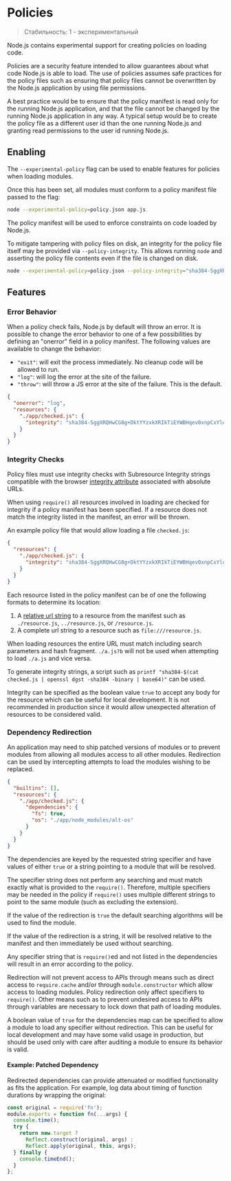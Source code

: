 # Policies

<!--introduced_in=v11.8.0-->
<!-- type=misc -->

> Стабильность: 1 - экспериментальный

<!-- name=policy -->

Node.js contains experimental support for creating policies on loading code.

Policies are a security feature intended to allow guarantees about what code Node.js is able to load. The use of policies assumes safe practices for the policy files such as ensuring that policy files cannot be overwritten by the Node.js application by using file permissions.

A best practice would be to ensure that the policy manifest is read only for the running Node.js application, and that the file cannot be changed by the running Node.js application in any way. A typical setup would be to create the policy file as a different user id than the one running Node.js and granting read permissions to the user id running Node.js.

## Enabling

<!-- type=misc -->

The `--experimental-policy` flag can be used to enable features for policies when loading modules.

Once this has been set, all modules must conform to a policy manifest file passed to the flag:

```sh
node --experimental-policy=policy.json app.js
```

The policy manifest will be used to enforce constraints on code loaded by Node.js.

To mitigate tampering with policy files on disk, an integrity for the policy file itself may be provided via `--policy-integrity`. This allows running `node` and asserting the policy file contents even if the file is changed on disk.

```sh
node --experimental-policy=policy.json --policy-integrity="sha384-SggXRQHwCG8g+DktYYzxkXRIkTiEYWBHqev0xnpCxYlqMBufKZHAHQM3/boDaI/0" app.js
```

## Features

### Error Behavior

When a policy check fails, Node.js by default will throw an error. It is possible to change the error behavior to one of a few possibilities by defining an "onerror" field in a policy manifest. The following values are available to change the behavior:

* `"exit"`: will exit the process immediately. No cleanup code will be allowed to run.
* `"log"`: will log the error at the site of the failure.
* `"throw"`: will throw a JS error at the site of the failure. This is the default.

```json
{
  "onerror": "log",
  "resources": {
    "./app/checked.js": {
      "integrity": "sha384-SggXRQHwCG8g+DktYYzxkXRIkTiEYWBHqev0xnpCxYlqMBufKZHAHQM3/boDaI/0"
    }
  }
}
```

### Integrity Checks

Policy files must use integrity checks with Subresource Integrity strings compatible with the browser [integrity attribute](https://www.w3.org/TR/SRI/#the-integrity-attribute) associated with absolute URLs.

When using `require()` all resources involved in loading are checked for integrity if a policy manifest has been specified. If a resource does not match the integrity listed in the manifest, an error will be thrown.

An example policy file that would allow loading a file `checked.js`:

```json
{
  "resources": {
    "./app/checked.js": {
      "integrity": "sha384-SggXRQHwCG8g+DktYYzxkXRIkTiEYWBHqev0xnpCxYlqMBufKZHAHQM3/boDaI/0"
    }
  }
}
```

Each resource listed in the policy manifest can be of one the following formats to determine its location:

1. A [relative url string](https://url.spec.whatwg.org/#relative-url-with-fragment-string) to a resource from the manifest such as `./resource.js`, `../resource.js`, or `/resource.js`.
2. A complete url string to a resource such as `file:///resource.js`.

When loading resources the entire URL must match including search parameters and hash fragment. `./a.js?b` will not be used when attempting to load `./a.js` and vice versa.

To generate integrity strings, a script such as `printf "sha384-$(cat checked.js | openssl dgst -sha384 -binary | base64)"` can be used.

Integrity can be specified as the boolean value `true` to accept any body for the resource which can be useful for local development. It is not recommended in production since it would allow unexpected alteration of resources to be considered valid.

### Dependency Redirection

An application may need to ship patched versions of modules or to prevent modules from allowing all modules access to all other modules. Redirection can be used by intercepting attempts to load the modules wishing to be replaced.

```json
{
  "builtins": [],
  "resources": {
    "./app/checked.js": {
      "dependencies": {
        "fs": true,
        "os": "./app/node_modules/alt-os"
      }
    }
  }
}
```

The dependencies are keyed by the requested string specifier and have values of either `true` or a string pointing to a module that will be resolved.

The specifier string does not perform any searching and must match exactly what is provided to the `require()`. Therefore, multiple specifiers may be needed in the policy if `require()` uses multiple different strings to point to the same module (such as excluding the extension).

If the value of the redirection is `true` the default searching algorithms will be used to find the module.

If the value of the redirection is a string, it will be resolved relative to the manifest and then immediately be used without searching.

Any specifier string that is `require()`ed and not listed in the dependencies will result in an error according to the policy.

Redirection will not prevent access to APIs through means such as direct access to `require.cache` and/or through `module.constructor` which allow access to loading modules. Policy redirection only affect specifiers to `require()`. Other means such as to prevent undesired access to APIs through variables are necessary to lock down that path of loading modules.

A boolean value of `true` for the dependencies map can be specified to allow a module to load any specifier without redirection. This can be useful for local development and may have some valid usage in production, but should be used only with care after auditing a module to ensure its behavior is valid.

#### Example: Patched Dependency

Redirected dependencies can provide attenuated or modified functionality as fits the application. For example, log data about timing of function durations by wrapping the original:

```js
const original = require('fn');
module.exports = function fn(...args) {
  console.time();
  try {
    return new.target ?
      Reflect.construct(original, args) :
      Reflect.apply(original, this, args);
  } finally {
    console.timeEnd();
  }
};
```
